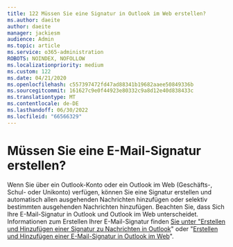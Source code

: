 ```yaml
---
title: 122 Müssen Sie eine Signatur in Outlook im Web erstellen?
ms.author: daeite
author: daeite
manager: jackiesm
audience: Admin
ms.topic: article
ms.service: o365-administration
ROBOTS: NOINDEX, NOFOLLOW
ms.localizationpriority: medium
ms.custom: 122
ms.date: 04/21/2020
ms.openlocfilehash: c557397472fd47ad88341b19682aaee50849336b
ms.sourcegitcommit: 161627c9e0f44923e80332c9a8d12e40d838433c
ms.translationtype: MT
ms.contentlocale: de-DE
ms.lasthandoff: 06/30/2022
ms.locfileid: "66566329"
---
```

# <a name="need-to-create-an-email-signature"></a>Müssen Sie eine E-Mail-Signatur erstellen?

Wenn Sie über ein Outlook-Konto oder ein Outlook im Web (Geschäfts-, Schul- oder Unikonto) verfügen, können Sie eine Signatur erstellen und automatisch allen ausgehenden Nachrichten hinzufügen oder selektiv bestimmten ausgehenden Nachrichten hinzufügen. Beachten Sie, dass Sich Ihre E-Mail-Signatur in Outlook und Outlook im Web unterscheidet. Informationen zum Erstellen Ihrer E-Mail-Signatur finden [Sie unter "Erstellen und Hinzufügen einer Signatur zu Nachrichten in Outlook](https://support.microsoft.com/office/create-and-add-a-signature-to-messages-8ee5d4f4-68fd-464a-a1c1-0e1c80bb27f2)" oder "[Erstellen und Hinzufügen einer E-Mail-Signatur in Outlook im Web](https://support.microsoft.com/office/create-and-add-an-email-signature-in-outlook-on-the-web-5ff9dcfd-d3f1-447b-b2e9-39f91b074ea3)".

